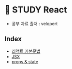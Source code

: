 # 📖 STUDY React

- 공부 자료 출처 : velopert

## Index

- [리액트 기본문법](react/basicReact.md)
- [JSX](react/jsx.md)
- [props & state](react/prst.md)

